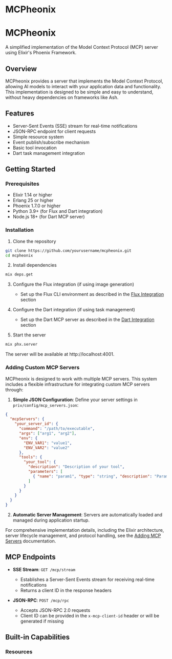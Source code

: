 # MCPheonix
# MCPheonix

A simplified implementation of the Model Context Protocol (MCP) server using Elixir's Phoenix Framework.

## Overview

MCPheonix provides a server that implements the Model Context Protocol, allowing AI models to interact with your application data and functionality. This implementation is designed to be simple and easy to understand, without heavy dependencies on frameworks like Ash.

## Features

- Server-Sent Events (SSE) stream for real-time notifications
- JSON-RPC endpoint for client requests
- Simple resource system
- Event publish/subscribe mechanism
- Basic tool invocation
- Dart task management integration

## Getting Started

### Prerequisites

- Elixir 1.14 or higher
- Erlang 25 or higher
- Phoenix 1.7.0 or higher
- Python 3.9+ (for Flux and Dart integration)
- Node.js 18+ (for Dart MCP server)

### Installation

1. Clone the repository
```bash
git clone https://github.com/yourusername/mcpheonix.git
cd mcpheonix
```

2. Install dependencies
```bash
mix deps.get
```

3. Configure the Flux integration (if using image generation)
   - Set up the Flux CLI environment as described in the [Flux Integration](#flux-integration) section

4. Configure the Dart integration (if using task management)
   - Set up the Dart MCP server as described in the [Dart Integration](#dart-integration) section

5. Start the server
```bash
mix phx.server
```

The server will be available at http://localhost:4001.

### Adding Custom MCP Servers

MCPheonix is designed to work with multiple MCP servers. This system includes a flexible infrastructure for integrating custom MCP servers through:

1. **Simple JSON Configuration**: Define your server settings in `priv/config/mcp_servers.json`:
```json
{
  "mcpServers": {
    "your_server_id": {
      "command": "/path/to/executable",
      "args": ["arg1", "arg2"],
      "env": {
        "ENV_VAR1": "value1",
        "ENV_VAR2": "value2"
      },
      "tools": {
        "your_tool": {
          "description": "Description of your tool",
          "parameters": [
            { "name": "param1", "type": "string", "description": "Parameter description" }
          ]
        }
      }
    }
  }
}
```

2. **Automatic Server Management**: Servers are automatically loaded and managed during application startup.

For comprehensive implementation details, including the Elixir architecture, server lifecycle management, and protocol handling, see the [Adding MCP Servers](docs/adding_mcp_servers.md) documentation.

## MCP Endpoints

- **SSE Stream**: `GET /mcp/stream`
  - Establishes a Server-Sent Events stream for receiving real-time notifications
  - Returns a client ID in the response headers

- **JSON-RPC**: `POST /mcp/rpc`
  - Accepts JSON-RPC 2.0 requests
  - Client ID can be provided in the `x-mcp-client-id` header or will be generated if missing

## Built-in Capabilities

### Resources
